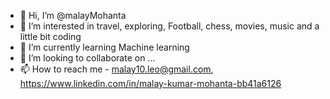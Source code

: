 - 👋 Hi, I’m @malayMohanta
- 👀 I’m interested in travel, exploring, Football, chess, movies, music and a little bit coding
- 🌱 I’m currently learning Machine learning
- 💞️ I’m looking to collaborate on ...
- 📫 How to reach me - malay10.leo@gmail.com, https://www.linkedin.com/in/malay-kumar-mohanta-bb41a6126

<!---
malayMohanta/malayMohanta is a ✨ special ✨ repository because its `README.md` (this file) appears on your GitHub profile.
You can click the Preview link to take a look at your changes.
--->
